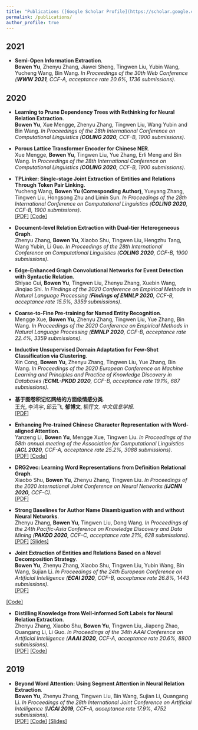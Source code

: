 ```yaml
---
title: "Publications ([Google Scholar Profile](https://scholar.google.com/citations?user=oHoEp34AAAAJ))"
permalink: /publications/
author_profile: true
---
```


## 2021

* <b>Semi-Open Information Extraction</b>. 
<br> <b>Bowen Yu</b>, Zhenyu Zhang, Jiawei Sheng, Tingwen Liu, Yubin Wang, Yucheng Wang, Bin Wang. <i>In Proceedings of the 30th Web Conference (**WWW 2021**, CCF-A, acceptance rate 20.6%, 1736 submissions)</i>. <br>

## 2020

* <b>Learning to Prune Dependency Trees with Rethinking for Neural Relation Extraction</b>. 
<br> <b>Bowen Yu</b>, Xue Mengge, Zhenyu Zhang, Tingwen Liu, Wang Yubin and Bin Wang. <i>In Proceedings of the 28th International Conference on Computational Linguistics (**COLING 2020**, CCF-B, 1900 submissions)</i>. <br>

* <b>Porous Lattice Transformer Encoder for Chinese NER</b>. 
<br> Xue Mengge, <b>Bowen Yu</b>, Tingwen Liu, Yue Zhang, Erli Meng and Bin Wang. <i>In Proceedings of the 28th International Conference on Computational Linguistics (**COLING 2020**, CCF-B, 1900 submissions)</i>. <br>

* <b>TPLinker: Single-stage Joint Extraction of Entities and Relations Through Token Pair Linking</b>. 
<br> Yucheng Wang, <b>Bowen Yu (Corresponding Author)</b>, Yueyang Zhang, Tingwen Liu, Hongsong Zhu and Limin Sun. <i>In Proceedings of the 28th International Conference on Computational Linguistics (**COLING 2020**, CCF-B, 1900 submissions)</i>. <br>
[[PDF]](https://yubowen-ph.github.io/files/2020_COLING_TPLinker/TPLinker_COLING_2020.pdf)
[[Code]](https://github.com/131250208/JointExtraction)

* <b>Document-level Relation Extraction with Dual-tier Heterogeneous Graph</b>. 
<br> Zhenyu Zhang, <b>Bowen Yu</b>, Xiaobo Shu, Tingwen Liu, Hengzhu Tang, Wang Yubin, Li Guo. <i>In Proceedings of the 28th International Conference on Computational Linguistics (**COLING 2020**, CCF-B, 1900 submissions)</i>. <br>

* <b>Edge-Enhanced Graph Convolutional Networks for Event Detection with Syntactic Relation</b>. 
<br> Shiyao Cui, <b>Bowen Yu</b>, Tingwen Liu, Zhenyu Zhang, Xuebin Wang, Jinqiao Shi. <i>In Findings of the 2020 Conference on Empirical Methods in Natural Language Processing (**Findings of EMNLP 2020**, CCF-B, acceptance rate 15.5%, 3359 submissions)</i>. <br>

* <b>Coarse-to-Fine Pre-training for Named Entity Recognition</b>. 
<br> Mengge Xue, <b>Bowen Yu</b>, Zhenyu Zhang, Tingwen Liu, Yue Zhang, Bin Wang. <i>In Proceedings of the 2020 Conference on Empirical Methods in Natural Language Processing (**EMNLP 2020**, CCF-B, acceptance rate 22.4%, 3359 submissions)</i>. <br>

* <b>Inductive Unsupervised Domain Adaptation for Few-Shot Classification via Clustering</b>. <br>
Xin Cong, <b>Bowen Yu</b>, Zhenyu Zhang, Tingwen Liu, Yue Zhang, Bin Wang. <i>In Proceedings of the 2020 European Conference on Machine Learning and Principles and Practice of Knowledge Discovery in Databases (**ECML-PKDD 2020**, CCF-B, acceptance rate 19.1%, 687 submissions)</i>. <br>

* <b>基于图卷积记忆网络的方面级情感分类</b>. <br>
王光, 李鸿宇, 邱云飞, <b>郁博文</b>, 柳厅文. <i>中文信息学报</i>. <br>
[[PDF]](https://yubowen-ph.github.io/files/JCIP_2020_GCN/GCN.pdf)


* <b>Enhancing Pre-trained Chinese Character Representation with Word-aligned Attention</b>. <br>
Yanzeng Li, <b>Bowen Yu</b>, Mengge Xue, Tingwen Liu. <i>In Proceedings of the 58th annual meeting of the Association for Computational Linguistics (**ACL 2020**, CCF-A, acceptance rate 25.2%, 3088 submissions)</i>. <br>
[[PDF]](https://yubowen-ph.github.io/files/ACL_2020_MWA/MWA.pdf)
[[Code]](https://github.com/lsvih/MWA)


* <b>DRG2vec: Learning Word Representations from Definition Relational Graph</b>. <br>
Xiaobo Shu, <b>Bowen Yu</b>, Zhenyu Zhang, Tingwen Liu. <i>In Proceedings of the 2020 International Joint Conference on Neural Networks (**IJCNN 2020**, CCF-C)</i>.<br>
[[PDF]](https://yubowen-ph.github.io/files/2020_IJCNN_DRG2vec/DRG2vec.pdf)
* <b>Strong Baselines for Author Name Disambiguation with and without Neural Networks</b>. <br>
Zhenyu Zhang, <b>Bowen Yu</b>, Tingwen Liu, Dong Wang. <i>In Proceedings of the 24th Pacific-Asia Conference on Knowledge Discovery and Data Mining (**PAKDD 2020**, CCF-C, acceptance rate 21%, 628 submissions)</i>.<br>
[[PDF]](https://yubowen-ph.github.io/files/2020_PAKDD_Strong/Strong.pdf)
[[Slides]](https://yubowen-ph.github.io/files/2020_PAKDD_Strong/slides.pdf)
<!-- [[Poster]](https://lijian.ac.cn/files/2019_IJCAI_MC/2019_MC_LRC_SSL_poster.pdf) -->
<!-- [[Slides]](https://lijian.ac.cn/files/2019_IJCAI_MC/2019_MC_LRC_SSL_slides.pdf) -->
<!-- [[Code]](https://github.com/superlj666/Multi-Class-Learning-using-Unlabeled-Samples-Theory-and-Algorithm) -->
* <b>Joint Extraction of Entities and Relations Based on a Novel Decomposition Strategy</b>. <br>
<b>Bowen Yu</b>, Zhenyu Zhang, Xiaobo Shu, Tingwen Liu, Yubin Wang, Bin Wang, Sujian Li. <i>In Proceedings of the 24th European Conference on Artificial Intelligence (**ECAI 2020**, CCF-B, acceptance rate 26.8%, 1443 submissions)</i>.<br>
[[PDF]](https://yubowen-ph.github.io/files/2020_ECAI_ETL/ETL.pdf)
<!-- [[Poster]](https://lijian.ac.cn/files/2019_IJCAI_LapRLS/2019_LapRLS_Nystrom_PCG_poster.pdf) -->
<!-- [[Slides]](https://lijian.ac.cn/files/2019_IJCAI_LapRLS/2019_LapRLS_Nystrom_PCG_slides.pdf) -->
[[Code]](https://github.com/yubowen-ph/JointER)
* <b>Distilling Knowledge from Well-informed Soft Labels for Neural Relation Extraction</b>. <br>
Zhenyu Zhang, Xiaobo Shu, <b>Bowen Yu</b>, Tingwen Liu, Jiapeng Zhao, Quangang Li, Li Guo. <i>In Proceedings of the 34th AAAI Conference on Artificial Intelligence (**AAAI 2020**, CCF-A, acceptance rate 20.6%, 8800 submissions)</i>.<br> 
[[PDF]](https://aaai.org/ojs/index.php/AAAI/article/view/6509)
[[Code]](https://github.com/zzysay/KD4NRE)
<!-- [[PDF]](https://yubowen-ph.github.io/files/2020_AAAI_Distill/KD4NRE.pdf) -->
<!-- [[Code]](https://github.com/superlj666/Automated-Spectral-Kernel-Learning) -->


<!-- * <b>Event Detection with Relation-Aware Graph Convolutional Networks</b>. <br>
Shiyao Cui, <b>Bowen Yu</b>, Tingwen Liu, Zhenyu Zhang, Xuebin Wang, Jinqiao Shi. <i>arXiv preprint arXiv:2002.10757, 2020</i>. <i>Submitted to EMNLP 2020</i>. <br>
[[PDF]](https://arxiv.org/pdf/2002.10757.pdf) -->

<!-- * <b>Porous Lattice Transformer Encoder for Chinese NER</b>. <br>
Mengge Xue, <b>Bowen Yu</b>, Tingwen Liu, Bin Wang, Erli Meng, Quangang Li. <i>arXiv preprint arXiv:1911.02733, 2019</i>. <i>Submitted to COLING 2020</i>. <br>
[[PDF]](https://arxiv.org/pdf/1911.02733.pdf) -->
<!-- [[Code]](https://github.com/superlj666/Distributed-Learning-with-Random-Features) -->


## 2019

* <b>Beyond Word Attention: Using Segment Attention in Neural Relation Extraction</b>. <br>
<b>Bowen Yu</b>, Zhenyu Zhang, Tingwen Liu, Bin Wang, Sujian Li, Quangang Li. <i>In Proceedings of the 28th International Joint Conference on Artificial Intelligence (**IJCAI 2019**, CCF-A, acceptance rate 17.9%, 4752 submissions)</i>. <br>
[[PDF]](https://www.ijcai.org/Proceedings/2019/0750.pdf)
[[Code]](https://github.com/yubowen-ph/segment)
[[Slides]](https://yubowen-ph.github.io/files/2019_IJCAI_SA/SA_Oral.pdf)




<!-- ## 2018
* <b>Multi-Class Learning: From Theory to Algorithm</b>. <br>
<b>Jian Li</b>, Yong Liu, Rong Yin, Hua Zhang, Lizhong Ding, Weiping Wang. <i>Advances in Neural Information Processing Systems 31 (**NeurIPS 2018**)</i>. <br>
[[PDF]](https://lijian.ac.cn/files/2018_NeurIPS_MC/2018_mc_lr.pdf)
[[Poster]](https://lijian.ac.cn/files/2018_NeurIPS_MC/mc-lrc-nips-poster.pdf)
[[Sildes]](https://lijian.ac.cn/files/2018_NeurIPS_MC/mc-lrc-nips-slides.pdf)
[[3-minute video]](https://youtu.be/mE_RpgWuKK8)
[[Code]](https://github.com/superlj666/Multi-Class-Learning-From-Theory-to-Algorithm)
* <b>Max-Diversity Distributed Learning: Theory and Algorithms</b>. Preprint. <br>
Yong Liu, <b>Jian Li</b>, Weiping Wang. <i>arXiv preprint arXiv:1812.07738, 2018</i>. <br>
[[PDF]](https://lijian.ac.cn/files/2018_max_diversity_dc.pdf)
[[Code]](https://arxiv.org/pdf/1812.07738)


## 2017
* <b>Efficient Kernel Selection via Spectral Analysis</b>. <br>
<b>Jian Li</b>, Yong Liu, Hailun Lin, Yinliang Yue, Weiping Wang. <i>In Proceedings of the 26th International Joint Conference on Artificial Intelligence (**IJCAI 2017**) </i>. <br>
[[PDF]](https://lijian.ac.cn/files/2017_IJCAI_KS/2017_kernel_selection.pdf)
[[Poster]](https://lijian.ac.cn/files/2017_IJCAI_KS/ijicai-poster-0816.pdf)
[[Sildes]](https://lijian.ac.cn/files/2017_IJCAI_KS/IJCAI_presentation.pptx)
 -->